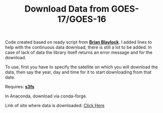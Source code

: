 <h1 align="center">Download Data from GOES-17/GOES-16</h1>
<br>
<p>Code created based on ready script from <b><a target="_blank" href="https://gist.github.com/blaylockbk/d60f4fce15a7f0475f975fc57da9104d#file-download_goes_aws-py">Brian Blaylock</a></b>. 
I added lines to help with the continuous data download, there is still a lot to be added. In case of lack of data the library itself returns an error message and for the download.</p>
<p>To use, first you have to specify the satellite on which you will download the data, then say the year, day and time for it to start downloading from that date.</p>
<p>Requires: <b><a target="_blank" href="https://s3fs.readthedocs.io/en/latest/">s3fs</a></b></p>
<p>In Anaconda, download via conda-forge.</p>
Link of site where data is downloaded: <a target="_blank" href="http://home.chpc.utah.edu/~u0553130/Brian_Blaylock/cgi-bin/generic_AWS_download.cgi?DATASET=noaa-goes16">Click Here</a>
